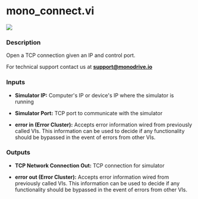 # mono_connect.vi

<p class="img_container">
<img class="lg_img" src="../mono_connect.png"/>
</p>

### Description

Open  a TCP connection given an IP and control port.

For technical support contact us at <b>support@monodrive.io</b> 

### Inputs

- **Simulator IP:**  Computer's IP or device's IP where the simulator is running
 

- **Simulator Port:**  TCP port to communicate with the simulator
 

- **error in (Error Cluster):** Accepts error information wired from previously called VIs. This information can be used to decide if any functionality should be bypassed in the event of errors from other VIs. 

### Outputs

- **TCP Network Connection Out:**  TCP connection for simulator
 

- **error out (Error Cluster):** Accepts error information wired from previously called VIs. This information can be used to decide if any functionality should be bypassed in the event of errors from other VIs. 

<p>&nbsp;</p>
